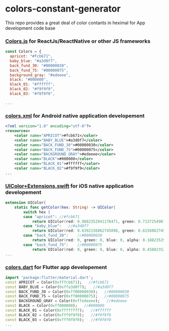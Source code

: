 # colors-constant-generator
This repo provides a great deal of color contants in heximal for App development code base


### [Colors.js](https://github.com/lamnguyen5464/colors-constant-generator/blob/master/res/Colors.js) for ReactJs/ReactNative or other JS frameworks
```JavaScript
const Colors = {
  apricot: "#fcb671",
  baby_blue: "#a3d0f7",
  back_fund_30: "#00000030",
  back_fund_75: "#00000075",
  background_gray: "#edeeee",
  black: "#000000",
  black_01: "#ffffff",
  black_02: "#f9f9f9",
  black_03: "#f0f0f0",

...
```

### [colors.xml](https://github.com/lamnguyen5464/colors-constant-generator/blob/master/res/colors.xml) for Android native application developement
```xml
<?xml version="1.0" encoding="utf-8"?>
<resources>
    <color name="APRICOT">#fcb671</color>
    <color name="BABY_BLUE">#a3d0f7</color>
    <color name="BACK_FUND_30">#00000030</color>
    <color name="BACK_FUND_75">#00000075</color>
    <color name="BACKGROUND_GRAY">#edeeee</color>
    <color name="BLACK">#000000</color>
    <color name="BLACK_01">#ffffff</color>
    <color name="BLACK_02">#f9f9f9</color>
...
```

### [UIColor+Extensions.swift](https://github.com/lamnguyen5464/colors-constant-generator/blob/master/res/UIColor%2BExtensions.swift) for iOS native application developement
```Swift
extension UIColor{
    static func getColor(hex: String) -> UIColor{
        switch hex {
        case "apricot":	//#fcb671
            return UIColor(red: 0.9882352941176471, green: 0.7137254901960784, blue: 0.44313725490196076, alpha: 1);
        case "baby_blue":	//#a3d0f7
            return UIColor(red: 0.6392156862745098, green: 0.8156862745098039, blue: 0.9686274509803922, alpha: 1);
        case "back_fund_30":	//#00000030
            return UIColor(red: 0, green: 0, blue: 0, alpha: 0.18823529411764706);
        case "back_fund_75":	//#00000075
            return UIColor(red: 0, green: 0, blue: 0, alpha: 0.4588235294117647);
...
```

### [colors.dart](https://github.com/lamnguyen5464/colors-constant-generator/blob/master/res/colors.dart) for Flutter app developement
```Dart
import 'package:flutter/material.dart';
const APRICOT = Color(0xfffcb671);   //#fcb671
const BABY_BLUE = Color(0xffa3d0f7);   //#a3d0f7
const BACK_FUND_30 = Color(0xff00000030);   //#00000030
const BACK_FUND_75 = Color(0xff00000075);   //#00000075
const BACKGROUND_GRAY = Color(0xffedeeee);   //#edeeee
const BLACK = Color(0xff000000);   //#000000
const BLACK_01 = Color(0xffffffff);   //#ffffff
const BLACK_02 = Color(0xfff9f9f9);   //#f9f9f9
const BLACK_03 = Color(0xfff0f0f0);   //#f0f0f0
...
```

